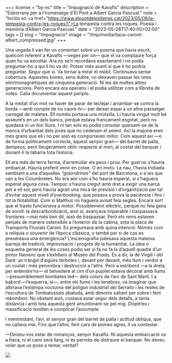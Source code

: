 +++
license = "by-nc"
title = "Impugnació de Kavafis"
description = "Esborrany per a l'homenatge d'El Pont a Albert Garcia Pascual."
note = "Inclòs en <a href=\"https://www.elpontdeleslletres.cat/2023/05/09/la-tempesta-contra-les-roques/\">La tempesta contra les roques. Poesia i memòria d’Albert Garcia Pascual</a>."
date = "2023-05-28T17:40:00+02:00"
tags = []
slug = "impugnacio"
image = "/tmp/media/itaca-caront-albert_compressed.jpg"
+++

Una vegada li van fer un comentari sobre un poema que havia escrit, quelcom referent a Kavafis —veges per on— que el va complaure força quan ho va escoltar. Ara no se’n recordava exactament i no podia preguntar-ho a qui li ho va dir. Potser més avant sí que li ho podria preguntar. Segur que sí. Va tornar a mirar el mòbil. Continuava sense cobertura. Aquestes boires, sens dubte, no deixaven passar les ones electromagnètiques de cinquena generació. Ni les de moltes altres generacions. Però encara era operatiu i el podia utilitzar com a llibreta de notes. Calia documentar aquest periple.

A la meitat d’un mot va haver de parar de teclejar i arrambar-se contra la borda —amb compte de no caure-hi— per deixar espai a un altre passatger carregat de maletes. Ell només portava una motxilla. Li hauria vingut molt bé asseure’s en un dels bancs, perquè estava francament esgotat, però no quedava ni un lloc lliure. I ni tan sols es podia consolar queixant-se de la manca d’urbanitat dels joves que no cedeixen el seient. Ací la majoria eren més grans que ell i no per això es comportaven millor. Com aquest avi —o de forma políticament correcta, aquest senyor gran— del barret de palla, dempeus, però lleugerament oblic respecte al món, al costat del barquer i donant-li la tabarra tota l’estona.

Ell era més de terra ferma, d’arremullar els peus i prou. Per gust no s’hauria embarcat. Hauria preferit venir en cotxe. O en moto. La nau, l’havia trobada semblant a una d’aquelles *“golondrines”* del port de Barcelona, o a les que van a les Columbretes. No era així com s’ho hauria esperat, si s’haguera esperat alguna cosa. Tampoc s’hauria cregut amb dret a exigir una barca per a ell sol, però hauria agraït una mica de previsió i d’organització per tal d’evitar aquest nivell d’*overbooking*, que posava a prova la paciència i fins i tot la flotabilitat. Com si Malthus no haguera avisat feia segles. Encara sort que el trasto funcionava a motor. Possiblement elèctric, perquè no feia gens de soroll: la descarbonització, això sí, avançava imparable i traspassava fronteres —mai més ben dit, això de traspassar. Però els rems estaven penjats de manera ostensible a l’exterior de la cabina, sota la placa de Transports Fluvials Caront. Es preguntava amb quina intenció. Només com a relíquia o *souvenir* de l’època clàssica, o també per si de cas es presentava una emergència? L’escenografia palesava aquesta mateixa barreja de tradició, improvisació i progrés de la humanitat. La idea o esquema general de les coses podia ser si fa no fa la d’aquell quadre d’un pintor flamenc que s’exhibeix al Museo del Prado. És a dir, la de Virgili i del Dant: un tràngol d’aigües tèrboles i, davant per davant, més llum i verdor a un costat i més penombra i destrucció a l’altre. Però a estribord —a la dreta, per entendre’ns— el belvedere al cim d’un pujolet estava decorat amb llums —presumiblement bombetes led— dels colors de l’arc de Sant Martí. I a babord —l’esquerra, sí—, entre els fums i les tenebres, va imaginar que albirava l’estampa nocturna del polígon industrial del Serrallo i les restes de l’escultura de Tombatossals abatuda, amb dimonis saltant per sobre i fent rebombori. No obstant això, costava estar segur dels detalls, a tanta distància i amb tota aquesta gent amuntonant-se pel mig. Diòptries i massificació tendien a complicar l’assumpte.

I mentrestant, l’avi, el senyor gran del barret de palla i actitud obliqua, que no callava mai. Fins que l’altre, fent cara de pomes agres, li va contestar.

—Deixeu-vos estar de romanços, senyor Kavafis. Ni aquesta embarcació va a Ítaca, ni el camí serà llarg, ni és permès de distraure el barquer. No deveu voler que us pose a remar, veritat?

[^1]:	Aquest relat naix de la suma —o és el producte— del poema “Ítaca” i un parell dels *Contes inversos* d’Albert Garcia Pascual.

<img src="/tmp/media/itaca-caront-albert_compressed.jpg">

